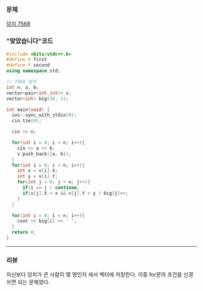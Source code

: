 ### 문제 

[덩치 7568](https://www.acmicpc.net/problem/7568)



### "맞았습니다"코드 

```c++
#include <bits/stdc++.h>
#define X first
#define Y second
using namespace std;

// 7568 덩치
int n, a, b;
vector<pair<int,int>> v;
vector<int> big(50, 1);

int main(void) {
  ios::sync_with_stdio(0);
  cin.tie(0);

  cin >> n;

  for(int i = 0; i < n; i++){
    cin >> a >> b;
    v.push_back({a, b});
  }
  for(int i = 0; i < n; i++){
    int x = v[i].X;
    int y = v[i].Y;
    for(int j = 0; j < n; j++){
      if(i == j ) continue;
      if(v[j].X < x && v[j].Y < y ) big[j]++;
    }
  }

  for(int i = 0; i < n; i++){
    cout << big[i] << ' ';
  }
  return 0;
}
```



-------



### 리뷰
자신보다 덩치가 큰 사람이 몇 명인지 세서 벡터에 저장한다. 
이중 for문의 조건을 신경쓰면 되는 문제였다. 
